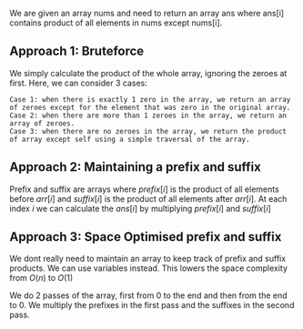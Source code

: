 We are given an array nums and need to return an array ans where ans[i] contains product of all elements in nums except nums[i].

## Approach 1: Bruteforce

We simply calculate the product of the whole array, ignoring the zeroes at first.
Here, we can consider 3 cases:

    Case 1: when there is exactly 1 zero in the array, we return an array of zeroes except for the element that was zero in the original array.
    Case 2: when there are more than 1 zeroes in the array, we return an array of zeroes.
    Case 3: when there are no zeroes in the array, we return the product of array except self using a simple traversal of the array.

## Approach 2: Maintaining a prefix and suffix

Prefix and suffix are arrays where $prefix[i]$ is the product of all elements before $arr[i]$ and 
$suffix[i]$ is the product of all elements after $arr[i]$. At each index $i$ we can calculate the $ans[i]$ by multiplying $prefix[i]$ and $suffix[i]$

## Approach 3: Space Optimised prefix and suffix

We dont really need to maintain an array to keep track of prefix and suffix products. We can use variables instead. This lowers the space
complexity from $O(n)$ to $O(1)$ 

We do 2 passes of the array, first from 0 to the end and then from the end to 0. We multiply the prefixes in the first pass and the suffixes in the second pass.
